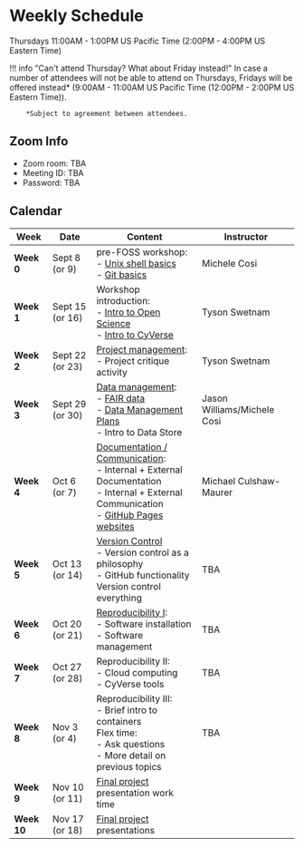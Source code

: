 # Weekly Schedule

Thursdays 11:00AM - 1:00PM US Pacific Time (2:00PM - 4:00PM US
Eastern Time)

!!! info "Can't attend Thursday? What about Friday instead!"
        In case a number of attendees will not be able to attend on Thursdays, Fridays will be offered instead*
        (9:00AM - 11:00AM US Pacific Time (12:00PM - 2:00PM US Eastern Time)).

        *Subject to agreement between attendees.

## Zoom Info

- Zoom room: TBA
- Meeting ID: TBA
- Password: TBA

## Calendar

| Week | Date | Content | Instructor |
|---|---|---|---|
| **Week 0** | Sept 8 (or 9) | pre-FOSS workshop: <br> - [Unix shell basics](00_basics.md#the-unix-shell) <br> - [Git basics](00_basics.md#git-and-github) | Michele Cosi |
| **Week 1** | Sept 15 (or 16) | Workshop introduction: <br> - [Intro to Open Science](01_intro_open_sci.md) <br> - [Intro to CyVerse](01_intro_open_sci.md#introduction-to-cyverse) | Tyson Swetnam |
| **Week 2** | Sept 22 (or 23) | [Project management](02_project_management.md): <br> - Project critique activity | Tyson Swetnam |
| **Week 3** | Sept 29 (or 30) | [Data management](03_managing_data.md): <br> - [FAIR data](03_managing_data.md#fair-data) <br> - [Data Management Plans](03_managing_data.md#data-management-plans) <br> - Intro to Data Store | Jason Williams/Michele Cosi |
| **Week 4** | Oct 6 (or 7) | [Documentation / Communication](04_documentation_communication.md): <br> - Internal + External Documentation <br> - Internal + External Communication <br> - [GitHub Pages websites](documentation/githubpages.md) | Michael Culshaw-Maurer |
| **Week 5** | Oct 13 (or 14) | [Version Control](05_version_control.md) <br> - Version control as a philosophy <br> - GitHub functionality <br> Version control everything | TBA |
| **Week 6** | Oct 20 (or 21) | [Reproducibility I](07_reproducibility.md): <br> - Software installation <br> - Software management | TBA |
| **Week 7** | Oct 27 (or 28) | Reproducibility II: <br> - Cloud computing <br> - CyVerse tools | TBA |
| **Week 8** | Nov 3 (or 4) | Reproducibility III: <br>  - Brief intro to containers <br> Flex time: <br> - Ask questions <br> - More detail on previous topics | TBA |
| **Week 9** |  Nov 10 (or 11) | [Final project](final_project/overview.md) presentation work time |
| **Week 10** | Nov 17 (or 18) | [Final project](final_project/overview.md) presentations |